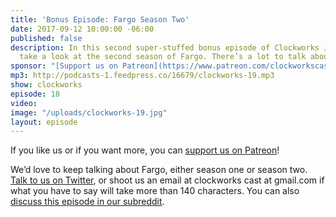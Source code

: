 ```yaml
---
title: 'Bonus Episode: Fargo Season Two'
date: 2017-09-12 10:00:00 -06:00
published: false
description: In this second super-stuffed bonus episode of Clockworks Jan and Paul
  take a look at the second season of Fargo. There’s a lot to talk about, so dig in!
sponsor: "[Support us on Patreon](https://www.patreon.com/clockworkscast)"
mp3: http://podcasts-1.feedpress.co/16679/clockworks-19.mp3
show: clockworks
episode: 18
video: 
image: "/uploads/clockworks-19.jpg"
layout: episode
---
```


If you like us or if you want more, you can [support us on Patreon](https://www.patreon.com/clockworkscast)!

We’d love to keep talking about Fargo, either season one or season two. [Talk to us on Twitter](http://www.twitter.com/clockworkscast), or shoot us an email at clockworks cast at gmail.com if what you have to say will take more than 140 characters. You can also [discuss this episode in our subreddit](https://www.reddit.com/r/Goodstuff_fm/).
